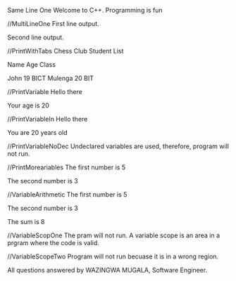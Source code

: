 Same Line One
Welcome to C++. Programming is fun

//MultiLineOne
First line output.

Second line output.

//PrintWithTabs
Chess Club Student List

Name      Age    Class

John      19      BICT
Mulenga   20      BIT

//PrintVariable
Hello there

Your age is 20

//PrintVariableIn
Hello there

You are 20 years old

//PrintVariableNoDec
Undeclared variables are used, therefore, program will not run.

//PrintMoreariables
The first number is 5

The second number is 3

//VariableArithmetic
The first number is 5

The second number is 3

The sum is 8

//VariableScopOne
The pram will not run. A variable scope is an area in a prgram where the code is valid.

//VariableScopeTwo
Program will not run becuase it is in a wrong region.

All questions answered by WAZINGWA MUGALA, Software Engineer.



